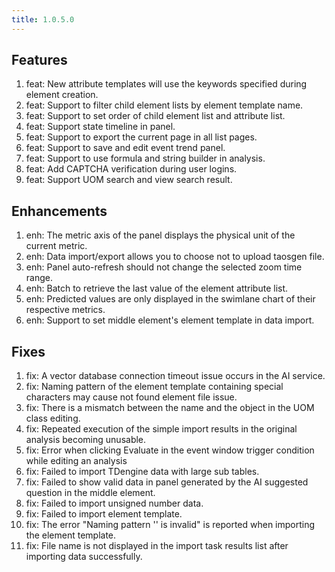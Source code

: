 ```yaml
---
title: 1.0.5.0
---
```


## Features
1. feat: New attribute templates will use the keywords specified during element creation.
1. feat: Support to filter child element lists by element template name.
1. feat: Support to set order of child element list and attribute list.
1. feat: Support state timeline in panel.
1. feat: Support to export the current page in all list pages.
1. feat: Support to save and edit event trend panel.
1. feat: Support to use formula and string builder in analysis.
1. feat: Add CAPTCHA verification during user logins.
1. feat: Support UOM search and view search result.

## Enhancements
1. enh: The metric axis of the panel displays the physical unit of the current metric.
1. enh: Data import/export allows you to choose not to upload taosgen file.
1. enh: Panel auto-refresh should not change the selected zoom time range.
1. enh: Batch to retrieve the last value of the element attribute list.
1. enh: Predicted values are only displayed in the swimlane chart of their respective metrics.
1. enh: Support to set middle element's element template in data import.

## Fixes
1. fix: A vector database connection timeout issue occurs in the AI service.
1. fix: Naming pattern of the element template containing special characters may cause not found element file issue.
1. fix: There is a mismatch between the name and the object in the UOM class editing.
1. fix: Repeated execution of the simple import results in the original analysis becoming unusable.
1. fix: Error when clicking Evaluate in the event window trigger condition while editing an analysis
1. fix: Failed to import TDengine data with large sub tables.
1. fix: Failed to show valid data in panel generated by the AI suggested question in the middle element. 
1. fix: Failed to import unsigned number data.
1. fix: Failed to import element template.
1. fix: The error "Naming pattern '' is invalid" is reported when importing the element template.
1. fix: File name is not displayed in the import task results list after importing data successfully.

